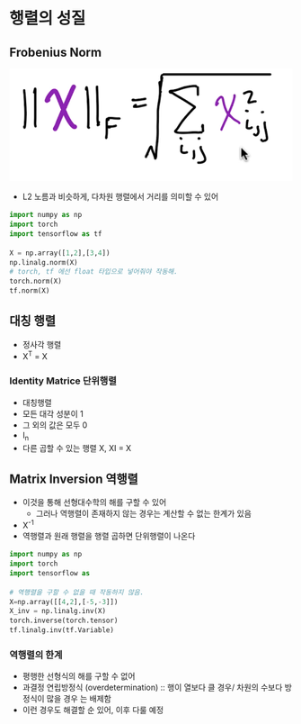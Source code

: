 # 행렬의 성질

## Frobenius Norm

![img_6.png](img_6.png)

- L2 노름과 비슷하게, 다차원 행렬에서 거리를 의미할 수 있어

```python
import numpy as np
import torch
import tensorflow as tf

X = np.array([1,2],[3,4])
np.linalg.norm(X)
# torch, tf 에선 float 타입으로 넣어줘야 작동해. 
torch.norm(X)
tf.norm(X)


```

## 대칭 행렬

- 정사각 행렬
- X<sup>T</sup> = X

### Identity Matrice 단위행렬

- 대칭행렬
- 모든 대각 성분이 1
- 그 외의 값은 모두 0
- I<sub>n
- 다른 곱할 수 있는 행렬 X, XI = X

## Matrix Inversion 역행렬

- 이것을 통해 선형대수학의 해를 구할 수 있어
  - 그러나 역행렬이 존재하지 않는 경우는 계산할 수 없는 한계가 있음
- X<sup>-1
- 역행렬과 원래 행렬을 행렬 곱하면 단위행렬이 나온다


```python
import numpy as np
import torch
import tensorflow as 

# 역행렬을 구할 수 없을 때 작동하지 않음.
X=np.array([[4,2],[-5,-3]])
X_inv = np.linalg.inv(X)
torch.inverse(torch.tensor)
tf.linalg.inv(tf.Variable)
```

### 역행렬의 한계

- 평행한 선형식의 해를 구할 수 없어
- 과결정 연립방정식 (overdetermination) :: 행이 열보다 클 경우/ 차원의 수보다 방정식이 많을 경우 는 배제함
- 이런 경우도 해결할 순 있어, 이후 다룰 예정